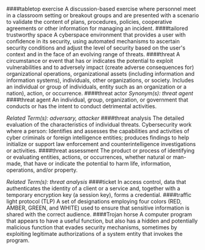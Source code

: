 ####tabletop exercise
A discussion-based exercise where personnel meet in a classroom setting or breakout groups and are presented with a scenario to validate the content of plans, procedures, policies, cooperative agreements or other information for managing an incident.
####tailored trustworthy space
A cyberspace environment that provides a user with confidence in its security, using automated mechanisms to ascertain security conditions and adjust the level of security based on the user's context and in the face of an evolving range of threats.
####threat
A circumstance or event that has or indicates the potential to exploit vulnerabilities and to adversely impact (create adverse consequences for) organizational operations, organizational assets (including information and information systems), individuals, other organizations, or society. Includes an individual or group of individuals, entity such as an organization or a nation), action, or occurrence.
####threat actor
*Synonym(s): threat agent*
####threat agent
An individual, group, organization, or government that conducts or has the intent to conduct detrimental activities.

*Related Term(s): adversary, attacker*
####threat analysis
The detailed evaluation of the characteristics of individual threats. Cybersecurity work where a person: Identifies and assesses the capabilities and activities of cyber criminals or foreign intelligence entities; produces findings to help initialize or support law enforcement and counterintelligence investigations or activities.
####threat assessment
The product or process of identifying or evaluating entities, actions, or occurrences, whether natural or man-made, that have or indicate the potential to harm life, information, operations, and/or property.

*Related Term(s): threat analysis*
####ticket
In access control, data that authenticates the identity of a client or a service and, together with a temporary encryption key (a session key), forms a credential.
####traffic light protocol (TLP)
A set of designations employing four colors (RED, AMBER, GREEN, and WHITE) used to ensure that sensitive information is shared with the correct audience.
####Trojan horse
A computer program that appears to have a useful function, but also has a hidden and potentially malicious function that evades security mechanisms, sometimes by exploiting legitimate authorizations of a system entity that invokes the program.